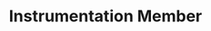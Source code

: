 ---
layout: member
weight: 1
name: Amanpreet Tithh
title: Instrumentation Member
project: BioT
subweight: 10
img: /assets/images/members/Aman.jpg
email: amantithh@gmail.com

biography: Amanpreet (Aman) Tithh is a third year Chemical Engineering student, who is currently in Co-op until December, 2018. Aman has a fond interest for brewing and using engineering to optimize the process. As a member of the instrumentation team on BioT, Aman works along side his team members to create craft brewing technologies and an automated brewing system. He wishes to optimize the brewing process to brew the perfect beer, while lowering the costs for the process.

linkedin: https://www.linkedin.com/in/aman-tithh-403559124
---